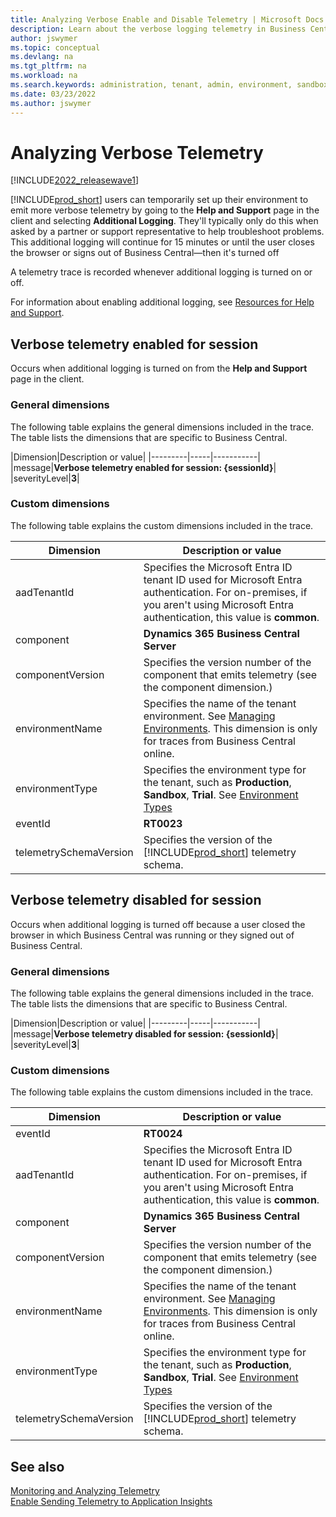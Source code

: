 ```yaml
---
title: Analyzing Verbose Enable and Disable Telemetry | Microsoft Docs
description: Learn about the verbose logging telemetry in Business Central  
author: jswymer
ms.topic: conceptual
ms.devlang: na
ms.tgt_pltfrm: na
ms.workload: na
ms.search.keywords: administration, tenant, admin, environment, sandbox, telemetry
ms.date: 03/23/2022
ms.author: jswymer
---
```


# Analyzing Verbose Telemetry

[!INCLUDE[2022_releasewave1](../includes/2022_releasewave1.md)] 

[!INCLUDE[prod_short](../developer/includes/prod_short.md)] users can temporarily set up their environment to emit more verbose telemetry by going to the **Help and Support** page in the client and selecting **Additional Logging**.  They'll typically only do this when asked by a partner or support representative to help troubleshoot problems. This additional logging will continue for 15 minutes or until the user closes the browser or signs out of Business Central&mdash;then it's turned off

A telemetry trace is recorded whenever additional logging is turned on or off.

For information about enabling additional logging, see [Resources for Help and Support](/dynamics365/business-central/product-help-and-support).

## <a name="enabled"></a>Verbose telemetry enabled for session

Occurs when additional logging is turned on from the **Help and Support** page in the client. 

### General dimensions

The following table explains the general dimensions included in the trace. The table lists the dimensions that are specific to Business Central.

|Dimension|Description or value|
|---------|-----|-----------|
|message|**Verbose telemetry enabled for session: {sessionId}**|
|severityLevel|**3**|

### Custom dimensions

The following table explains the custom dimensions included in the trace.

|Dimension|Description or value|
|---------|-----|
|aadTenantId|Specifies the Microsoft Entra ID tenant ID used for Microsoft Entra authentication. For on-premises, if you aren't using Microsoft Entra authentication, this value is **common**. |
|component|**Dynamics 365 Business Central Server**|
|componentVersion|Specifies the version number of the component that emits telemetry (see the component dimension.)|
|environmentName|Specifies the name of the tenant environment. See [Managing Environments](tenant-admin-center-environments.md). This dimension is only for traces from Business Central online.|
|environmentType|Specifies the environment type for the tenant, such as **Production**, **Sandbox**, **Trial**. See [Environment Types](tenant-admin-center-environments.md#types-of-environments)|
|eventId|**RT0023**|
|telemetrySchemaVersion|Specifies the version of the [!INCLUDE[prod_short](../developer/includes/prod_short.md)] telemetry schema.|

<!--
{"telemetrySchemaVersion":"0.1","componentVersion":"20.0.36722.0","environmentType":"Production","aadTenantId":"d88985a1-c863-442c-bb5f-dc622e480a8d","component":"Dynamics 365 Business Central Server","eventId":"RT0023"}

-->

## <a name="enabled"></a>Verbose telemetry disabled for session

Occurs when additional logging is turned off because a user closed the browser in which Business Central was running or they signed out of Business Central.

### General dimensions

The following table explains the general dimensions included in the trace. The table lists the dimensions that are specific to Business Central.

|Dimension|Description or value|
|---------|-----|-----------|
|message|**Verbose telemetry disabled for session: {sessionId}**|
|severityLevel|**3**|

### Custom dimensions

The following table explains the custom dimensions included in the trace.

|Dimension|Description or value|
|---------|-----|
|eventId|**RT0024**|
|aadTenantId|Specifies the Microsoft Entra ID tenant ID used for Microsoft Entra authentication. For on-premises, if you aren't using Microsoft Entra authentication, this value is **common**. |
|component|**Dynamics 365 Business Central Server**|
|componentVersion|Specifies the version number of the component that emits telemetry (see the component dimension.)|
|environmentName|Specifies the name of the tenant environment. See [Managing Environments](tenant-admin-center-environments.md). This dimension is only for traces from Business Central online.|
|environmentType|Specifies the environment type for the tenant, such as **Production**, **Sandbox**, **Trial**. See [Environment Types](tenant-admin-center-environments.md#types-of-environments)|
|telemetrySchemaVersion|Specifies the version of the [!INCLUDE[prod_short](../developer/includes/prod_short.md)] telemetry schema.|

<!--
{"telemetrySchemaVersion":"0.1","componentVersion":"20.0.36722.0","environmentType":"Production","aadTenantId":"d88985a1-c863-442c-bb5f-dc622e480a8d","component":"Dynamics 365 Business Central Server","eventId":"RT0024"}

-->

## See also

[Monitoring and Analyzing Telemetry](telemetry-overview.md)  
[Enable Sending Telemetry to Application Insights](telemetry-enable-application-insights.md)  
